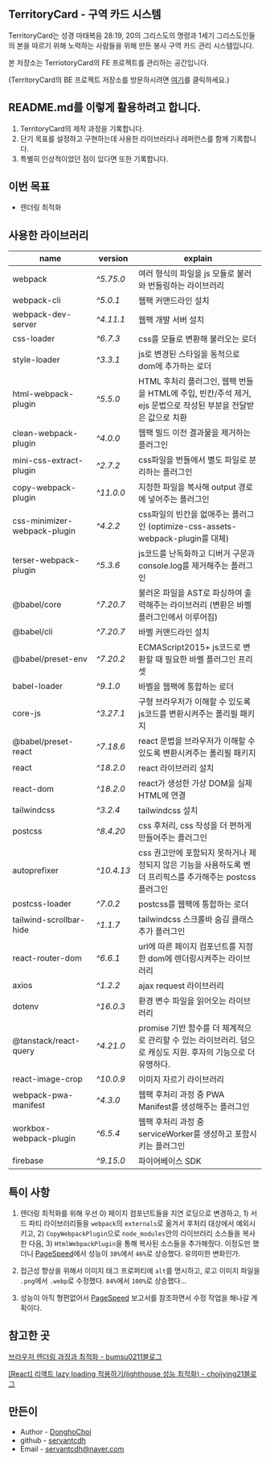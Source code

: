 ## TerritoryCard - 구역 카드 시스템

TerritoryCard는 성경 마태복음 28:19, 20의 그리스도의 명령과 1세기 그리스도인들의 본을 따르기 위해 노력하는 사람들을 위해 만든 봉사 구역 카드 관리 시스템입니다.

본 저장소는 TerriotoryCard의 FE 프로젝트를 관리하는 공간입니다.

(TerritoryCard의 BE 프로젝트 저장소를 방문하시려면 [여기](https://github.com/servantcdh/territory-card-api)를 클릭하세요.)

## README.md를 이렇게 활용하려고 합니다.

1. TerritoryCard의 제작 과정을 기록합니다.
2. 단기 목표를 설정하고 구현하는데 사용한 라이브러리나 레퍼런스를 함께 기록합니다.
3. 특별히 인상적이었던 점이 있다면 또한 기록합니다.

## 이번 목표

- 렌더링 최적화

## 사용한 라이브러리

| name                         | version    | explain                                                                                                        |
| ---------------------------- | ---------- | -------------------------------------------------------------------------------------------------------------- |
| webpack                      | _^5.75.0_  | 여러 형식의 파일을 js 모듈로 불러와 번들링하는 라이브러리                                                      |
| webpack-cli                  | _^5.0.1_   | 웹팩 커맨드라인 설치                                                                                           |
| webpack-dev-server           | _^4.11.1_  | 웹팩 개발 서버 설치                                                                                            |
| css-loader                   | _^6.7.3_   | css를 모듈로 변환해 불러오는 로더                                                                              |
| style-loader                 | _^3.3.1_   | js로 변경된 스타일을 동적으로 dom에 추가하는 로더                                                              |
| html-webpack-plugin          | _^5.5.0_   | HTML 후처리 플러그인, 웹팩 번들을 HTML에 주입, 빈칸/주석 제거, ejs 문법으로 작성된 부분을 전달받은 값으로 치환 |
| clean-webpack-plugin         | _^4.0.0_   | 웹팩 빌드 이전 결과물을 제거하는 플러그인                                                                      |
| mini-css-extract-plugin      | _^2.7.2_   | css파일을 번들에서 별도 파일로 분리하는 플러그인                                                               |
| copy-webpack-plugin          | _^11.0.0_  | 지정한 파일을 복사해 output 경로에 넣어주는 플러그인                                                           |
| css-minimizer-webpack-plugin | _^4.2.2_   | css파일의 빈칸을 없애주는 플러그인 (optimize-css-assets-webpack-plugin를 대체)                                 |
| terser-webpack-plugin        | _^5.3.6_   | js코드를 난독화하고 디버거 구문과 console.log를 제거해주는 플러그인                                            |
| @babel/core                  | _^7.20.7_  | 불러온 파일을 AST로 파싱하여 출력해주는 라이브러리 (변환은 바벨 플러그인에서 이루어짐)                         |
| @babel/cli                   | _^7.20.7_  | 바벨 커맨드라인 설치                                                                                           |
| @babel/preset-env            | _^7.20.2_  | ECMAScript2015+ js코드로 변환할 때 필요한 바벨 플러그인 프리셋                                                 |
| babel-loader                 | _^9.1.0_   | 바벨을 웹팩에 통합하는 로더                                                                                    |
| core-js                      | _^3.27.1_  | 구형 브라우저가 이해할 수 있도록 js코드를 변환시켜주는 폴리필 패키지                                           |
| @babel/preset-react          | _^7.18.6_  | react 문법을 브라우저가 이해할 수 있도록 변환시켜주는 폴리필 패키지                                            |
| react                        | _^18.2.0_  | react 라이브러리 설치                                                                                          |
| react-dom                    | _^18.2.0_  | react가 생성한 가상 DOM을 실제 HTML에 연결                                                                     |
| tailwindcss                  | _^3.2.4_   | tailwindcss 설치                                                                                               |
| postcss                      | _^8.4.20_  | css 후처리, css 작성을 더 편하게 만들어주는 플러그인                                                           |
| autoprefixer                 | _^10.4.13_ | css 권고안에 포함되지 못하거나 제정되지 않은 기능을 사용하도록 벤더 프리픽스를 추가해주는 postcss 플러그인     |
| postcss-loader               | _^7.0.2_   | postcss를 웹팩에 통합하는 로더                                                                                 |
| tailwind-scrollbar-hide      | _^1.1.7_   | tailwindcss 스크롤바 숨김 클래스 추가 플러그인                                                                 |
| react-router-dom             | _^6.6.1_   | url에 따른 페이지 컴포넌트를 지정한 dom에 렌더링시켜주는 라이브러리                                            |
| axios                        | _^1.2.2_   | ajax request 라이브러리                                                                                        |
| dotenv                       | _^16.0.3_  | 환경 변수 파일을 읽어오는 라이브러리                                                                           |
| @tanstack/react-query        | _^4.21.0_  | promise 기반 함수를 더 체계적으로 관리할 수 있는 라이브러리. 덤으로 캐싱도 지원. 후자의 기능으로 더 유명하다.  |
| react-image-crop             | _^10.0.9_  | 이미지 자르기 라이브러리                                                                                       |
| webpack-pwa-manifest         | _^4.3.0_   | 웹팩 후처리 과정 중 PWA Manifest를 생성해주는 플러그인                                                         |
| workbox-webpack-plugin       | _^6.5.4_   | 웹팩 후처리 과정 중 serviceWorker를 생성하고 포함시키는 플러그인                                               |
| firebase                     | _^9.15.0_  | 파이어베이스 SDK                                                                                               |

## 특이 사항

1. 렌더링 최적화를 위해 우선 0) 페이지 컴포넌트들을 지연 로딩으로 변경하고, 1) 서드 파티 라이브러리들을 `webpack`의 `externals`로 옮겨서 후처리 대상에서 예외시키고, 2) `CopyWebpackPlugin`으로 `node_modules`안의 라이브러리 소스들을 복사한 다음, 3) `HtmlWebpackPlugin`을 통해 복사된 소스들을 추가해줬다. 이정도만 했더니 [PageSpeed](https://pagespeed.web.dev/)에서 성능이 `38%`에서 `46%`로 상승했다. 유의미한 변화인가.

2. 접근성 향상을 위해서 이미지 태그 프로퍼티에 `alt`를 명시하고, 로고 이미지 파일을 `.png`에서 `.webp`로 수정했다. `84%`에서 `100%`로 상승했다...

3. 성능이 아직 형편없어서 [PageSpeed](https://pagespeed.web.dev/) 보고서를 참조하면서 수정 작업을 해나갈 계획이다.

## 참고한 곳

[브라우저 렌더링 과정과 최적화 - bumsu0211블로그](https://velog.io/@bumsu0211/%EB%B8%8C%EB%9D%BC%EC%9A%B0%EC%A0%80-%EB%A0%8C%EB%8D%94%EB%A7%81-%EA%B3%BC%EC%A0%95%EA%B3%BC-%EC%B5%9C%EC%A0%81%ED%99%94)

[[React] 리액트 lazy loading 적용하기(lighthouse 성능 최적화) - choijying21블로그](https://choijying21.tistory.com/63)

## 만든이

- Author - [DonghoChoi](https://github.com/servantcdh)
- github - [servantcdh](https://github.com/servantcdh)
- Email - [servantcdh@naver.com](servantcdh@naver.com)

